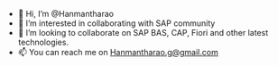 - 👋 Hi, I’m @Hanmantharao
- 👀 I’m interested in collaborating with SAP community
- 💞️ I’m looking to collaborate on SAP BAS, CAP, Fiori and other latest technologies.
- 📫 You can reach me on Hanmantharao.g@gmail.com

<!---
Hanmantharao/Hanmantharao is a ✨ special ✨ repository because its `README.md` (this file) appears on your GitHub profile.
You can click the Preview link to take a look at your changes.
--->
